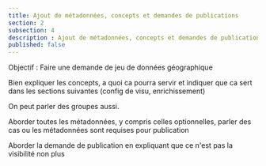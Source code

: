```yaml
---
title: Ajout de métadonnées, concepts et demandes de publications
section: 2
subsection: 4
description : Ajout de métadonnées, concepts et demandes de publications
published: false
---
```




Objectif : Faire une demande de jeu de données géographique

Bien expliquer les concepts, a quoi ca pourra servir et indiquer que ca sert dans les sections suivantes (config de visu, enrichissement)

On peut parler des groupes aussi.

Aborder toutes les métadonnées, y compris celles optionnelles, parler des cas ou les métadonnées sont requises pour publication

Aborder la demande de publication en expliquant que ce n'est pas la visibilité non plus
